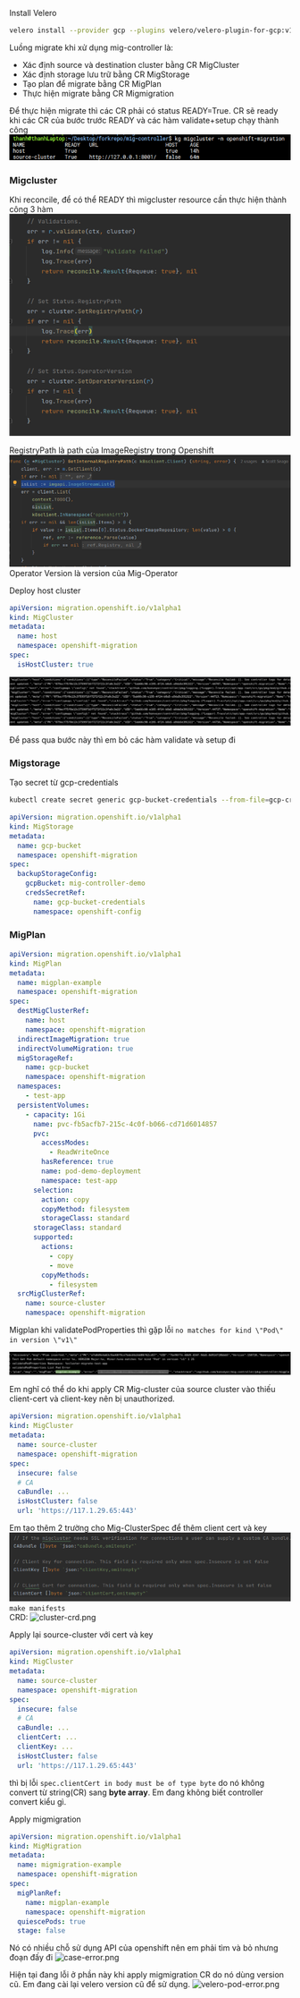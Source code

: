 Install Velero
```bash
velero install --provider gcp --plugins velero/velero-plugin-for-gcp:v1.6.0 --bucket amun-bucket --secret-file gcp-credentials --uploader-type restic --use-volume-snapshots false --namespace openshift-migration
```

Luồng migrate khi xử dụng mig-controller là:
- Xác định source và destination cluster bằng CR MigCluster
- Xác định storage lưu trữ bằng CR MigStorage
- Tạo plan để migrate bằng CR MigPlan
- Thực hiện migrate bằng CR Migmigration

Để thực hiện migrate thì các CR phải có status READY=True. CR sẽ ready khi các CR của bước trước READY và các hàm validate+setup chạy thành công
![ready.png](ready.png)

### Migcluster
Khi reconcile, để có thể READY thì migcluster resource cần thực hiện thành công 3 hàm  
![migcluster-functions.png](migcluster-functions.png)

RegistryPath là path của ImageRegistry trong Openshift
![registryPath.png](registryPath.png)
Operator Version là version của Mig-Operator

Deploy host cluster
```yaml
apiVersion: migration.openshift.io/v1alpha1
kind: MigCluster
metadata:
  name: host
  namespace: openshift-migration
spec:
  isHostCluster: true
```

![host-failed.png](host-failed.png)

Để pass qua bước này thì em bỏ các hàm validate và setup đi

### Migstorage

Tạo secret từ gcp-credentials
```bash
kubectl create secret generic gcp-bucket-credentials --from-file=gcp-credentials -n openshift-migration
```
```yaml
apiVersion: migration.openshift.io/v1alpha1
kind: MigStorage
metadata:
  name: gcp-bucket
  namespace: openshift-migration
spec:
  backupStorageConfig:
    gcpBucket: mig-controller-demo
    credsSecretRef:
      name: gcp-bucket-credentials
      namespace: openshift-config
```

### MigPlan

```yaml
apiVersion: migration.openshift.io/v1alpha1
kind: MigPlan
metadata:
  name: migplan-example
  namespace: openshift-migration
spec:
  destMigClusterRef:
    name: host
    namespace: openshift-migration
  indirectImageMigration: true
  indirectVolumeMigration: true
  migStorageRef:
    name: gcp-bucket
    namespace: openshift-migration
  namespaces:
    - test-app
  persistentVolumes:
    - capacity: 1Gi
      name: pvc-fb5acfb7-215c-4c0f-b066-cd71d6014857
      pvc:
        accessModes:
          - ReadWriteOnce
        hasReference: true
        name: pod-demo-deployment
        namespace: test-app
      selection:
        action: copy
        copyMethod: filesystem
        storageClass: standard
      storageClass: standard
      supported:
        actions:
          - copy
          - move
        copyMethods:
          - filesystem
  srcMigClusterRef:
    name: source-cluster
    namespace: openshift-migration
```
Migplan khi validatePodProperties thì gặp lỗi ```no matches for kind \"Pod\" in version \"v1\"```

![PodPropertiesError.png](PodPropertiesError.png)

Em nghĩ có thể do khi apply CR Mig-cluster của source cluster vào thiếu client-cert và client-key nên bị unauthorized.
```yaml
apiVersion: migration.openshift.io/v1alpha1
kind: MigCluster
metadata:
  name: source-cluster
  namespace: openshift-migration
spec:
  insecure: false
  # CA
  caBundle: ...
  isHostCluster: false
  url: 'https://117.1.29.65:443'
```

Em tạo thêm 2 trường cho Mig-ClusterSpec để thêm client cert và key
![client-cert-key.png](client-cert-key.png)
```make manifests```  
CRD: 
![cluster-crd.png](cluster-crd.png)  

Apply lại source-cluster với cert và key 
```yaml
apiVersion: migration.openshift.io/v1alpha1
kind: MigCluster
metadata:
  name: source-cluster
  namespace: openshift-migration
spec:
  insecure: false
  # CA
  caBundle: ...
  clientCert: ...
  clientKey: ...
  isHostCluster: false
  url: 'https://117.1.29.65:443'
```
thì bị lỗi ```spec.clientCert in body must be of type byte``` do nó không convert từ string(CR) sang **byte array**. Em đang không biết controller convert kiểu gì.  

Apply migmigration
```yaml
apiVersion: migration.openshift.io/v1alpha1
kind: MigMigration
metadata:
  name: migmigration-example
  namespace: openshift-migration
spec:
  migPlanRef:
    name: migplan-example
    namespace: openshift-migration
  quiescePods: true
  stage: false
```

Nó có nhiều chỗ sử dụng API của openshift nên em phải tìm và bỏ nhưng đoạn đấy đi
![case-error.png](case-error.png)

Hiện tại đang lỗi ở phần này khi apply migmigration CR do nó dùng version cũ. Em đang cài lại velero version cũ để sử dụng. 
![velero-pod-error.png](velero-pod-error.png)

